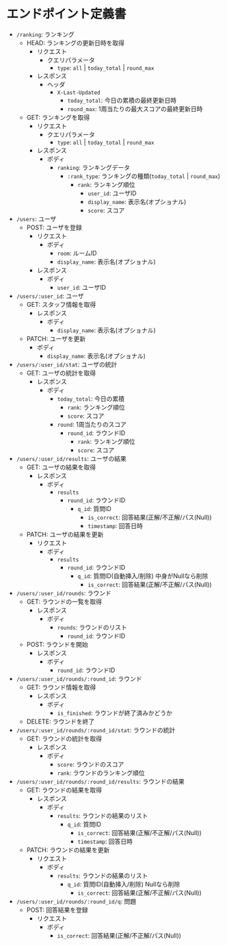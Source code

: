# エンドポイント定義書

- `/ranking`: ランキング
  - HEAD: ランキングの更新日時を取得
    - リクエスト
      - クエリパラメータ
        - `type`: `all` | `today_total` | `round_max`
    - レスポンス
      - ヘッダ
        - `X-Last-Updated`
          - `today_total`: 今日の累積の最終更新日時
          - `round_max`: 1周当たりの最大スコアの最終更新日時
  - GET: ランキングを取得
    - リクエスト
      - クエリパラメータ
        - `type`: `all` | `today_total` | `round_max`
    - レスポンス
      - ボディ
        - `ranking`: ランキングデータ
          - `:rank_type`: ランキングの種類(`today_total` | `round_max`)
            - `rank`: ランキング順位
              - `user_id`: ユーザID
              - `display_name`: 表示名(オプショナル)
              - `score`: スコア
- `/users`: ユーザ
  - POST: ユーザを登録
    - リクエスト
      - ボディ
        - `room`: ルームID
        - `display_name`: 表示名(オプショナル)
    - レスポンス
      - ボディ
        - `user_id`: ユーザID
- `/users/:user_id`: ユーザ
  - GET: スタッフ情報を取得
    - レスポンス
      - ボディ
        - `display_name`: 表示名(オプショナル)
  - PATCH: ユーザを更新
    - ボディ
      - `display_name`: 表示名(オプショナル)
- `/users/:user_id/stat`: ユーザの統計
  - GET: ユーザの統計を取得
    - レスポンス
      - ボディ
        - `today_total`: 今日の累積
          - `rank`: ランキング順位
          - `score`: スコア
        - `round`: 1周当たりのスコア
          - `round_id`: ラウンドID
            - `rank`: ランキング順位
            - `score`: スコア
- `/users/:user_id/results`: ユーザの結果
  - GET: ユーザの結果を取得
    - レスポンス
      - ボディ
        - `results`
          - `round_id`: ラウンドID
            - `q_id`: 質問ID
              - `is_correct`: 回答結果(正解/不正解/パス(Null))
              - `timestamp`: 回答日時
  - PATCH: ユーザの結果を更新
    - リクエスト
      - ボディ
        - `results`
          - `round_id`: ラウンドID
            - `q_id`: 質問ID(自動挿入/削除) 中身がNullなら削除
              - `is_correct`: 回答結果(正解/不正解/パス(Null))
- `/users/:user_id/rounds`: ラウンド
  - GET: ラウンドの一覧を取得
    - レスポンス
      - ボディ
        - `rounds`: ラウンドのリスト
          - `round_id`: ラウンドID
  - POST: ラウンドを開始
    - レスポンス
      - ボディ
        - `round_id`: ラウンドID
- `/users/:user_id/rounds/:round_id`: ラウンド
  - GET: ラウンド情報を取得
    - レスポンス
      - ボディ
        - `is_finished`: ラウンドが終了済みかどうか
  - DELETE: ラウンドを終了
- `/users/:user_id/rounds/:round_id/stat`: ラウンドの統計
  - GET: ラウンドの統計を取得
    - レスポンス
      - ボディ
        - `score`: ラウンドのスコア
        - `rank`: ラウンドのランキング順位
- `/users/:user_id/rounds/:round_id/results`: ラウンドの結果
  - GET: ラウンドの結果を取得
    - レスポンス
      - ボディ
        - `results`: ラウンドの結果のリスト
          - `q_id`: 質問ID
            - `is_correct`: 回答結果(正解/不正解/パス(Null))
            - `timestamp`: 回答日時
  - PATCH: ラウンドの結果を更新
    - リクエスト
      - ボディ
        - `results`: ラウンドの結果のリスト
          - `q_id`: 質問ID(自動挿入/削除) Nullなら削除
            - `is_correct`: 回答結果(正解/不正解/パス(Null))
- `/users/:user_id/rounds/:round_id/q`: 問題
  - POST: 回答結果を登録
    - リクエスト
      - ボディ
        - `is_correct`: 回答結果(正解/不正解/パス(Null))
